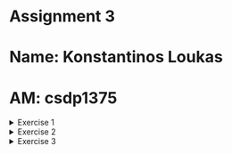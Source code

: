 # Assignment 3
# Name: Konstantinos Loukas
# AM: csdp1375

<details>
<summary>Exercise 1</summary>


1. Instead of "Hello from Python Flask!", the flask-hello container will return the value of the MESSAGE environment variable when someone uses the service (use Python's os.getenv). Provide the new Dockerfile and hello.py. Build and upload the new container to Docker Hub.

    Dockerfile:
    ```
    FROM python:3.10.3-slim

    RUN pip install Flask

    COPY . /app
    WORKDIR /app
    ENV MESSAGE="Hello from csdp1375"

    CMD python hello.py
    ```

    Hello.py:
    ```
    import os
    from flask import Flask

    app = Flask(__name__)

    @app.route('/')
    def index():
        return os.getenv("MESSAGE")

    app.run(host='0.0.0.0', port=8080)
    ```

    Upload the image to Docker Hub.
    ```
    >docker tag flask:latest kostasloykas/assingment2:latest
    >docker push kostasloykas/assignment2
    ```

2. Provide two YAMLs to deploy the above container with all necessary resources (Deployment, Service, Ingress), so that "This is the first service!" is returned when someone visits the /first endpoint, and "This is the second service!" when someone visits the /second.

    first.yaml:
    ```
    apiVersion: networking.k8s.io/v1
    kind: Ingress
    metadata:
    name: flask-one-ingress
    annotations:
        nginx.ingress.kubernetes.io/rewrite-target: /
    spec:
    rules:
    - http:
        paths:
        - path: /first
            pathType: Prefix
            backend:
            service:
                name: flaskone
                port:
                number: 8080


    ---
    apiVersion: v1
    kind: Service
    metadata:
    name: flaskone
    spec:
    type: ClusterIP
    ports:
    - port: 8080
    selector:
        app: flaskone


    ---
    apiVersion: apps/v1
    kind: Deployment
    metadata:
    name: flaskone
    spec:
    replicas: 1
    selector:
        matchLabels:
        app: flaskone
    template:
        metadata:
        labels:
            app: flaskone
        spec:
        containers:
            - name: flaskone
            image: kostasloykas/assignment2:latest
            env:
                - name: MESSAGE
                value: "This is the first service!"

    ```

    second.yaml:
    ```
    apiVersion: networking.k8s.io/v1
    kind: Ingress
    metadata:
    name: flask-two-ingress
    annotations:
        nginx.ingress.kubernetes.io/rewrite-target: /
    spec:
    rules:
    - http:
        paths:
        - path: /second
            pathType: Prefix
            backend:
            service:
                name: flasktwo
                port:
                number: 8080


    ---
    apiVersion: v1
    kind: Service
    metadata:
    name: flasktwo
    spec:
    type: ClusterIP
    ports:
    - port: 8080
    selector:
        app: flasktwo


    ---
    apiVersion: apps/v1
    kind: Deployment
    metadata:
    name: flasktwo
    spec:
    replicas: 1
    selector:
        matchLabels:
        app: flasktwo
    template:
        metadata:
        labels:
            app: flasktwo
        spec:
        containers:
            - name: flasktwo
            image: kostasloykas/assignment2:latest
            env:
                - name: MESSAGE
                value: "This is the second service!"

    ```

3. Provide the commands needed to test the above two services with minikube (from running minikube, to curl or wget commands to use the services). Assume that the first deployment is in first.yaml and the second in second.yaml.

    The commands for testing the above two services are:
    ```
    minikube start
    minikube addons enable ingress
    minikube addons enable metrics-server
    kubectl apply -f locust.yaml
    kubectl apply -f first.yaml
    kubectl apply -f second.yaml
    minikube tunnel
    ```
    Afterward, when I requested the URL 192.168.49.2/first, it displayed the appropriate message. Similarly, when I accessed the URL 192.168.49.2/second, it also showed the corresponding message, as depicted in the pictures below.

    First service:
    ![Local Image](./images/1.png)

    Second service:
    ![Local Image](./images/2.png)


</details>

<details>
<summary>Exercise 2</summary>

I modified the locust.yaml file to direct requests to the root endpoint (/) instead of '/hello'.

1. Following on from the previous exercise, extend the YAML that implements the /first endpoint: To limit each Pod to a maximum of 20% CPU and 256MB RAM. With a HorizontalPodAutoscaler manifest, which will increase the number of Pods in the Deployment when the average CPU usage exceeds 80%. Set a minimum of 1 Pod and a maximum of 8 for the Deployment.


    first.yaml

    ```
    apiVersion: networking.k8s.io/v1
    kind: Ingress
    metadata:
    name: flask-one-ingress
    annotations:
        nginx.ingress.kubernetes.io/rewrite-target: /
    spec:
    rules:
    - http:
        paths:
        - path: /first
            pathType: Prefix
            backend:
            service:
                name: flaskone
                port:
                number: 8080


    ---
    apiVersion: v1
    kind: Service
    metadata:
    name: flaskone
    spec:
    type: ClusterIP
    ports:
    - port: 8080
    selector:
        app: flaskone


    ---
    apiVersion: apps/v1
    kind: Deployment
    metadata:
    name: flaskone
    spec:
    replicas: 1
    selector:
        matchLabels:
        app: flaskone
    template:
        metadata:
        labels:
            app: flaskone
        spec:
        containers:
            - name: flaskone
            image: kostasloykas/assignment2:latest
            resources:
                limits:
                cpu: "200m"
                memory: "256Mi"
            env:
                - name: MESSAGE
                value: "This is the first service!"


    ---
    apiVersion: autoscaling/v2
    kind: HorizontalPodAutoscaler
    metadata:
    name: flaskone-autoscaler
    spec:
    scaleTargetRef:
        apiVersion: apps/v1
        kind: Deployment
        name: flaskone
    minReplicas: 1
    maxReplicas: 8
    metrics:
    - type: Resource
        resource:
        name: cpu
        target:
            type: Utilization
            averageUtilization: 80

    ```

    second.yaml
    
    ```
    apiVersion: networking.k8s.io/v1
    kind: Ingress
    metadata:
    name: flask-two-ingress
    annotations:
        nginx.ingress.kubernetes.io/rewrite-target: /
    spec:
    rules:
    - http:
        paths:
        - path: /second
            pathType: Prefix
            backend:
            service:
                name: flasktwo
                port:
                number: 8080


    ---
    apiVersion: v1
    kind: Service
    metadata:
    name: flasktwo
    spec:
    type: ClusterIP
    ports:
    - port: 8080
    selector:
        app: flasktwo


    ---
    apiVersion: apps/v1
    kind: Deployment
    metadata:
    name: flasktwo
    spec:
    replicas: 1
    selector:
        matchLabels:
        app: flasktwo
    template:
        metadata:
        labels:
            app: flasktwo
        spec:
        containers:
            - name: flasktwo
            image: kostasloykas/assignment2:latest
            env:
                - name: MESSAGE
                value: "This is the second service!"

    ```

    The benchmarking tool used is Locust, which is provided within the scaling repository. 

    ![Local Image](./images/3.png)
    ![Local Image](./images/4.png)


    For the first.yaml the output of the command line utitility is displayed below. It required a total of 8 pods to handle the requests from 100 users, as observed with 0% failures.
    
    
    ```
    >kubectl get hpa flaskone-autoscaler --watch

    NAME                  REFERENCE             TARGETS         MINPODS   MAXPODS   REPLICAS   AGE
    flaskone-autoscaler   Deployment/flaskone   <unknown>/80%   1         8         1          43s
    flaskone-autoscaler   Deployment/flaskone   <unknown>/80%   1         8         1          55s
    flaskone-autoscaler   Deployment/flaskone   99%/80%         1         8         1          115s
    flaskone-autoscaler   Deployment/flaskone   99%/80%         1         8         4          2m10s
    flaskone-autoscaler   Deployment/flaskone   100%/80%        1         8         4          2m56s
    flaskone-autoscaler   Deployment/flaskone   98%/80%         1         8         4          3m56s
    flaskone-autoscaler   Deployment/flaskone   98%/80%         1         8         5          4m11s
    flaskone-autoscaler   Deployment/flaskone   98%/80%         1         8         5          4m56s
    flaskone-autoscaler   Deployment/flaskone   98%/80%         1         8         5          5m56s
    flaskone-autoscaler   Deployment/flaskone   98%/80%         1         8         7          6m11s
    flaskone-autoscaler   Deployment/flaskone   95%/80%         1         8         7          6m56s
    flaskone-autoscaler   Deployment/flaskone   90%/80%         1         8         7          7m56s
    flaskone-autoscaler   Deployment/flaskone   90%/80%         1         8         8          8m11s
    flaskone-autoscaler   Deployment/flaskone   80%/80%         1         8         8          8m56s
    ```


    As we can see for the second.yaml the unique pod had 17% failures. 
    ![Local Image](./images/5.png)
    ![Local Image](./images/6.png)


</details>


<details>
<summary>Exercise 3</summary>




</details>
